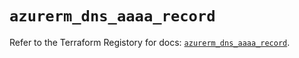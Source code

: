 # `azurerm_dns_aaaa_record`

Refer to the Terraform Registory for docs: [`azurerm_dns_aaaa_record`](https://registry.terraform.io/providers/hashicorp/azurerm/3.67.0/docs/resources/dns_aaaa_record).
